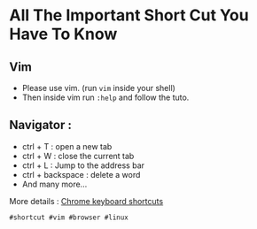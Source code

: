 # All The Important Short Cut You Have To Know

## Vim
* Please use vim. (run ``vim`` inside your shell)
* Then inside vim run ``:help`` and follow the tuto.

## Navigator :

* ctrl + T : open a new tab
* ctrl + W : close the current tab
* ctrl + L : Jump to the address bar
* ctrl + backspace : delete a word
* And many more...

More details : [Chrome keyboard shortcuts](https://support.google.com/chrome/answer/157179?hl=en&co=GENIE.Platform%3DDesktop#zippy=%2Ctab-window-shortcuts)

    #shortcut #vim #browser #linux
